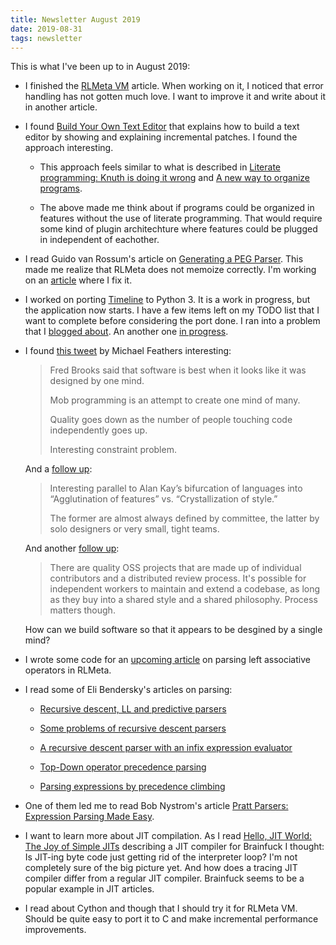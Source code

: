 ```yaml
---
title: Newsletter August 2019
date: 2019-08-31
tags: newsletter
---
```


This is what I've been up to in August 2019:

* I finished the [RLMeta VM](/writing/rlmeta-vm/index.html) article. When
  working on it, I noticed that error handling has not gotten much love. I want
  to improve it and write about it in another article.

* I found [Build Your Own Text
  Editor](https://viewsourcecode.org/snaptoken/kilo/index.html) that explains
  how to build a text editor by showing and explaining incremental patches. I
  found the approach interesting.

    * This approach feels similar to what is described in [Literate
      programming: Knuth is doing it
      wrong](http://akkartik.name/post/literate-programming) and [A new way to
      organize programs](http://akkartik.name/post/wart-layers).

    * The above made me think about if programs could be organized in features
      without the use of literate programming. That would require some kind of
      plugin architechture where features could be plugged in independent of
      eachother.

* I read Guido van Rossum's article on [Generating a PEG
  Parser](https://medium.com/@gvanrossum_83706/generating-a-peg-parser-520057d642a9).
  This made me realize that RLMeta does not memoize correctly. I'm working on
  an [article](/writing/rlmeta-memoize-failures/index.html) where I fix it.

* I worked on porting [Timeline](/projects/timeline/index.html) to Python 3. It
  is a work in progress, but the application now starts. I have a few items
  left on my TODO list that I want to complete before considering the port
  done. I ran into a problem that I [blogged
  about](/writing/timeline-doctest-wxpython/index.html). An another one [in
  progress](/writing/timeline-segfault-wxpython/index.html).

* I found [this
  tweet](https://twitter.com/mfeathers/status/1159495761714769921) by Michael
  Feathers interesting:

    > Fred Brooks said that software is best when it looks like it was designed
    > by one mind.
    >
    > Mob programming is an attempt to create one mind of many.
    >
    > Quality goes down as the number of people touching code independently
    > goes up.
    >
    > Interesting constraint problem.

    And a [follow up](https://twitter.com/raganwald/status/1159498133635850240):

    > Interesting parallel to Alan Kay’s bifurcation of languages into
    > “Agglutination of features” vs. “Crystallization of style.”
    >
    > The former are almost always defined by committee, the latter by solo
    > designers or very small, tight teams.

    And another [follow up](https://twitter.com/jit_j/status/1159501352243998720):

    > There are quality OSS projects that are made up of individual
    > contributors and a distributed review process. It's possible for
    > independent workers to maintain and extend a codebase, as long as they
    > buy into a shared style and a shared philosophy. Process matters though.

    How can we build software so that it appears to be desgined by a single
    mind?

* I wrote some code for an [upcoming
  article](/writing/rlmeta-left-associativity/index.html) on parsing left
  associative operators in RLMeta.

* I read some of Eli Bendersky's articles on parsing:

    * [Recursive descent, LL and predictive parsers](https://eli.thegreenplace.net/2008/09/26/recursive-descent-ll-and-predictive-parsers)

    * [Some problems of recursive descent parsers](https://eli.thegreenplace.net/2009/03/14/some-problems-of-recursive-descent-parsers)

    * [A recursive descent parser with an infix expression evaluator](https://eli.thegreenplace.net/2009/03/20/a-recursive-descent-parser-with-an-infix-expression-evaluator)

    * [Top-Down operator precedence parsing](https://eli.thegreenplace.net/2010/01/02/top-down-operator-precedence-parsing)

    * [Parsing expressions by precedence climbing](https://eli.thegreenplace.net/2012/08/02/parsing-expressions-by-precedence-climbing)

* One of them led me to read Bob Nystrom's article [Pratt Parsers: Expression
  Parsing Made
  Easy](http://journal.stuffwithstuff.com/2011/03/19/pratt-parsers-expression-parsing-made-easy/).

* I want to learn more about JIT compilation. As I read [Hello, JIT World: The
  Joy of Simple
  JITs](http://blog.reverberate.org/2012/12/hello-jit-world-joy-of-simple-jits.html)
  describing a JIT compiler for Brainfuck I thought: Is JIT-ing byte code just
  getting rid of the interpreter loop? I'm not completely sure of the big
  picture yet. And how does a tracing JIT compiler differ from a regular JIT
  compiler. Brainfuck seems to be a popular example in JIT articles.

* I read about Cython and though that I should try it for RLMeta VM. Should be
  quite easy to port it to C and make incremental performance improvements.

